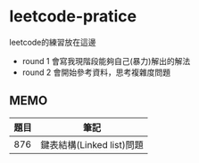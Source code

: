 # leetcode-pratice
leetcode的練習放在這邊
* round 1 會寫我現階段能夠自己(暴力)解出的解法
* round 2 會開始參考資料，思考複雜度問題

MEMO
--
|  題目   | 筆記  |
|  ----  | ----  |
| 876  | 鍵表結構(Linked list)問題 |
